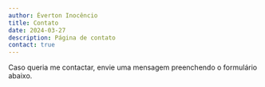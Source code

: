 ```yaml
---
author: Éverton Inocêncio
title: Contato
date: 2024-03-27
description: Página de contato
contact: true
---
```


Caso queria me contactar, envie uma mensagem preenchendo o formulário abaixo.